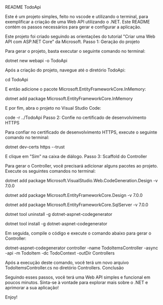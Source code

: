 README
TodoApi

Este é um projeto simples, feito no vscode e utilizando o terminal, para exemplificar a criação de uma Web API utilizando o .NET. Este README contém os passos necessários para gerar e configurar a aplicação.

Este projeto foi criado seguindo as orientações do tutorial "Criar uma Web API com ASP.NET Core" da Microsoft.
Passo 1: Geração do projeto

Para gerar o projeto, basta executar o seguinte comando no terminal:

dotnet new webapi -o TodoApi

Após a criação do projeto, navegue até o diretório TodoApi:

cd TodoApi

E então adicione o pacote Microsoft.EntityFrameworkCore.InMemory:

dotnet add package Microsoft.EntityFrameworkCore.InMemory

E por fim, abra o projeto no Visual Studio Code:

code -r ../TodoApi
Passo 2: Confie no certificado de desenvolvimento HTTPS

Para confiar no certificado de desenvolvimento HTTPS, execute o seguinte comando no terminal:

dotnet dev-certs https --trust

E clique em "Sim" na caixa de diálogo.
Passo 3: Scaffold do Controller

Para gerar o Controller, você precisará adicionar alguns pacotes ao projeto. Execute os seguintes comandos no terminal:

dotnet add package Microsoft.VisualStudio.Web.CodeGeneration.Design -v 7.0.0

dotnet add package Microsoft.EntityFrameworkCore.Design -v 7.0.0

dotnet add package Microsoft.EntityFrameworkCore.SqlServer -v 7.0.0

dotnet tool uninstall -g dotnet-aspnet-codegenerator

dotnet tool install -g dotnet-aspnet-codegenerator

Em seguida, compile o código e execute o comando abaixo para gerar o Controller:

dotnet-aspnet-codegenerator controller -name TodoItemsController -async -api -m TodoItem -dc TodoContext -outDir Controllers

Após a execução deste comando, você terá um novo arquivo TodoItemsController.cs no diretório Controllers.
Conclusão

Seguindo esses passos, você terá uma Web API simples e funcional em poucos minutos. Sinta-se à vontade para explorar mais sobre o .NET e aprimorar a sua aplicação!

Enjoy!
